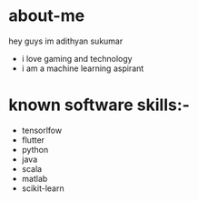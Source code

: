 # about-me
 hey guys im adithyan sukumar
* i love gaming and technology 
* i am a machine learning aspirant 

# known software skills:-
* tensorlfow 
* flutter 
* python 
* java  
* scala   
* matlab 
* scikit-learn  
